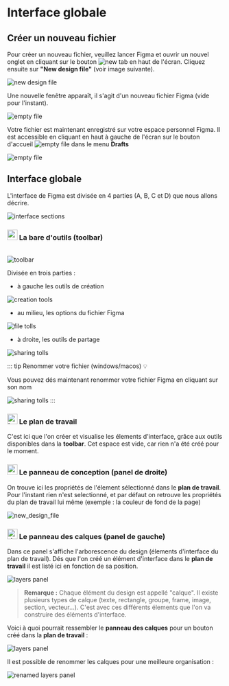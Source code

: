 # Interface globale

## Créer un nouveau fichier

Pour créer un nouveau fichier, veuillez lancer Figma et ouvrir un nouvel onglet en cliquant sur le bouton <img alt="new tab" src="../../assets/img/figma/theory/interface/new_tab.png"> en haut de l'écran. Cliquez ensuite sur **"New design file"** (voir image suivante).

<img alt="new design file" src="../../assets/img/figma/theory/interface/1.new_design_file.png">

Une nouvelle fenêtre apparaît, il s'agit d'un nouveau fichier Figma (vide pour l'instant).

<img alt="empty file" src="../../assets/img/figma/theory/interface/2.empty_file.png">

Votre fichier est maintenant enregistré sur votre espace personnel Figma. Il est accessible en cliquant en haut à gauche de l'écran sur le bouton d'accueil <img alt="empty file" src="../../assets/img/figma/theory/interface/home_button.png"> dans le menu **Drafts**

<img alt="empty file" src="../../assets/img/figma/theory/interface/drafts.png">

## Interface globale

L'interface de Figma est divisée en 4 parties (A, B, C et D) que nous allons décrire.

<img alt="interface sections" src="../../assets/img/figma/theory/interface/3.interface_sections.png">

### <img width="24px" alt="a" src="../../assets/img/figma/theory/interface/A.png"> La bare d'outils (toolbar)
<br/>
<img alt="toolbar" src="../../assets/img/figma/theory/interface/4.toolbar.png">

Divisée en trois parties : 
- à gauche les outils de création

<img alt="creation tools" src="../../assets/img/figma/theory/interface/5.toolbar_creating_tools.png">

- au milieu, les options du fichier Figma

<img alt="file tolls" src="../../assets/img/figma/theory/interface/file_tools.png">

- à droite, les outils de partage

<img alt="sharing tolls" src="../../assets/img/figma/theory/interface/sharing_tools.png">

::: tip Renommer votre fichier (windows/macos) 💡

Vous pouvez dés maintenant renommer votre fichier Figma en cliquant sur son nom

<img alt="sharing tolls" src="../../assets/img/figma/theory/interface/toolbar_file_rename.gif">
:::

### <img width="24px" alt="b" src="../../assets/img/figma/theory/interface/B.png"> Le plan de travail

C'est ici que l'on créer et visualise les élements d'interface, grâce aux outils disponibles dans la **toolbar**. Cet espace est vide, car rien n'a été créé pour le moment.

### <img width="24px" alt="c" src="../../assets/img/figma/theory/interface/C.png"> Le panneau de conception (panel de droite)

On trouve ici les propriétés de l'élement sélectionné dans le **plan de travail**. Pour l'instant rien n'est selectionné, et par défaut on retrouve les propriétés du plan de travail lui même (exemple : la couleur de fond de la page)

<img alt="new_design_file" src="../../assets/img/figma/theory/interface/design_panel.png">

### <img width="24px" alt="d" src="../../assets/img/figma/theory/interface/D.png"> Le panneau des calques (panel de gauche)

Dans ce panel s'affiche l'arborescence du design (élements d'interface du plan de travail). Dés que l'on créé un élément d'interface dans le **plan de travail** il est listé ici en fonction de sa position. 

<img alt="layers panel" src="../../assets/img/figma/theory/interface/layers_panel.png">

> **Remarque :** Chaque élément du design est appellé "calque". Il existe plusieurs types de calque (texte, rectangle, groupe, frame, image, section, vecteur...). C'est avec ces différents élements que l'on va construire des éléments d'interface.

Voici à quoi pourrait ressembler le **panneau des calques** pour un bouton créé dans la **plan de travail** :

<img alt="layers panel" src="../../assets/img/figma/theory/interface/layers_panel_button.png">

Il est possible de renommer les calques pour une meilleure organisation :

<img alt="renamed layers panel" src="../../assets/img/figma/theory/interface/layers_panel_button_renamed.png">